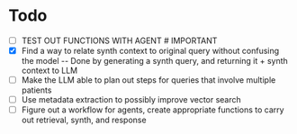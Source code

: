 # Todo

- [ ] TEST OUT FUNCTIONS WITH AGENT # IMPORTANT
- [x] Find a way to relate synth context to original query without confusing the model -- Done by generating a synth query, and returning it + synth context to LLM
- [ ] Make the LLM able to plan out steps for queries that involve multiple patients
- [ ] Use metadata extraction to possibly improve vector search
- [ ] Figure out a workflow for agents, create appropriate functions to carry out retrieval, synth, and response
